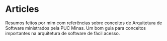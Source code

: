 # Articles

Resumos feitos por mim com referências sobre conceitos de Arquitetura de Software ministrados pela PUC Minas. Um bom guia para conceitos importantes na arquitetura de software de fácil acesso. 
